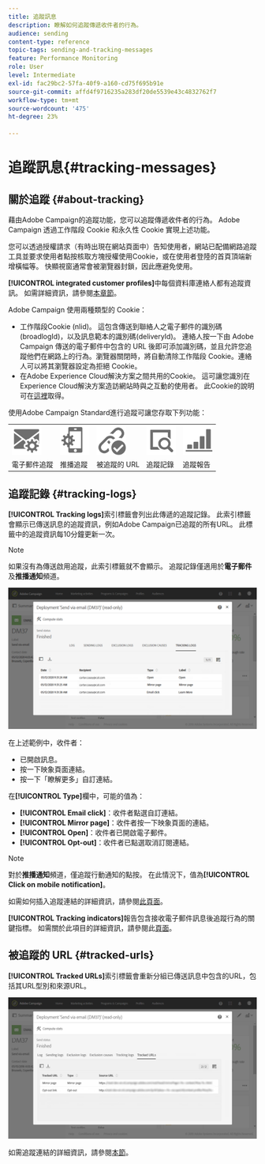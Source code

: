 ```yaml
---
title: 追蹤訊息
description: 瞭解如何追蹤傳遞收件者的行為。
audience: sending
content-type: reference
topic-tags: sending-and-tracking-messages
feature: Performance Monitoring
role: User
level: Intermediate
exl-id: fac29bc2-57fa-40f9-a160-cd75f695b91e
source-git-commit: affd4f9716235a283df20de5539e43c4832762f7
workflow-type: tm+mt
source-wordcount: '475'
ht-degree: 23%

---
```


# 追蹤訊息{#tracking-messages}

## 關於追蹤 {#about-tracking}

藉由Adobe Campaign的追蹤功能，您可以追蹤傳遞收件者的行為。 Adobe Campaign 透過工作階段 Cookie 和永久性 Cookie 實現上述功能。

您可以透過授權請求（有時出現在網站頁面中）告知使用者，網站已配備網路追蹤工具並要求使用者點按核取方塊授權使用Cookie，或在使用者登陸的首頁頂端新增橫幅等。 快顯視窗通常會被瀏覽器封鎖，因此應避免使用。

**[!UICONTROL integrated customer profiles]**&#x200B;中每個資料庫連絡人都有追蹤資訊。 如需詳細資訊，請參閱[本章節](../../audiences/using/integrated-customer-profile.md)。

Adobe Campaign 使用兩種類型的 Cookie：

* 工作階段Cookie (nlid)。 這包含傳送到聯絡人之電子郵件的識別碼(broadlogId)，以及訊息範本的識別碼(deliveryId)。 連絡人按一下由 Adobe Campaign 傳送的電子郵件中包含的 URL 後即可添加識別碼，並且允許您追蹤他們在網路上的行為。瀏覽器關閉時，將自動清除工作階段 Cookie。連絡人可以將其瀏覽器設定為拒絕 Cookie。
* 在Adobe Experience Cloud解決方案之間共用的Cookie。 這可讓您識別在Experience Cloud解決方案造訪網站時與之互動的使用者。 此Cookie的說明可在[這裡](https://experienceleague.adobe.com/docs/core-services/interface/ec-cookies/cookies-mc.html?lang=zh-Hant)取得。

使用Adobe Campaign Standard進行追蹤可讓您存取下列功能：

<table>
<tr>
    <td valign="top">
        <a href="../../administration/using/configuring-email-channel.md#tracking-parameters"><img width="60px" alt="條件" src="assets/icon_email_parameters.png"/></a>
    </td>
    <td valign="top">
        <a href="../../administration/using/push-tracking.md"><img width="60px" alt="條件" src="assets/icon_push_parameters.png"/></a>
    </td>
    <td valign="top">
        <a href="../../designing/using/links.md#about-tracked-urls"><img width="60px" alt="條件" src="assets/icon_url.png"/></a>
    </td>
        <td valign="top">
          <a href="../../sending/using/tracking-messages.md#tracking-logs"><img width="60px" alt="條件" src="assets/icon_log.png"/></a>
    </td>
    </td>
    <td valign="top">
          <a href="../../reporting/using/tracking-indicators.md"><img width="60px" alt="條件" src="assets/icon_report.png"/></a>
</tr>
<tr>
<td>電子郵件追蹤</td>
<td>推播追蹤</td>
<td>被追蹤的 URL</td>
<td>追蹤記錄</td>
<td>追蹤報告</td>
</tr>
</table>

## 追蹤記錄 {#tracking-logs}

**[!UICONTROL Tracking logs]**&#x200B;索引標籤會列出此傳遞的追蹤記錄。 此索引標籤會顯示已傳送訊息的追蹤資訊，例如Adobe Campaign已追蹤的所有URL。 此標籤中的追蹤資訊每10分鐘更新一次。

>[!NOTE]
>
>如果沒有為傳送啟用追蹤，此索引標籤就不會顯示。 追蹤記錄僅適用於&#x200B;**電子郵件**&#x200B;及&#x200B;**推播通知**&#x200B;頻道。

![](assets/tracking_logs.png)

在上述範例中，收件者：

* 已開啟訊息。
* 按一下映象頁面連結。
* 按一下「瞭解更多」自訂連結。

在&#x200B;**[!UICONTROL Type]**&#x200B;欄中，可能的值為：

* **[!UICONTROL Email click]**：收件者點選自訂連結。
* **[!UICONTROL Mirror page]**：收件者按一下映象頁面的連結。
* **[!UICONTROL Open]**：收件者已開啟電子郵件。
* **[!UICONTROL Opt-out]**：收件者已點選取消訂閱連結。

>[!NOTE]
>
>對於&#x200B;**推播通知**&#x200B;頻道，僅追蹤行動通知的點按。 在此情況下，值為&#x200B;**[!UICONTROL Click on mobile notification]**。

如需如何插入追蹤連結的詳細資訊，請參閱[此頁面](../../designing/using/links.md#inserting-a-link)。

**[!UICONTROL Tracking indicators]**&#x200B;報告包含接收電子郵件訊息後追蹤行為的關鍵指標。 如需關於此項目的詳細資訊，請參閱此[頁面](../../reporting/using/tracking-indicators.md)。

## 被追蹤的 URL {#tracked-urls}

**[!UICONTROL Tracked URLs]**&#x200B;索引標籤會重新分組已傳送訊息中包含的URL，包括其URL型別和來源URL。

![](assets/sending_delivery6.png)

如需追蹤連結的詳細資訊，請參閱[本節](../../designing/using/links.md#about-tracked-urls)。
